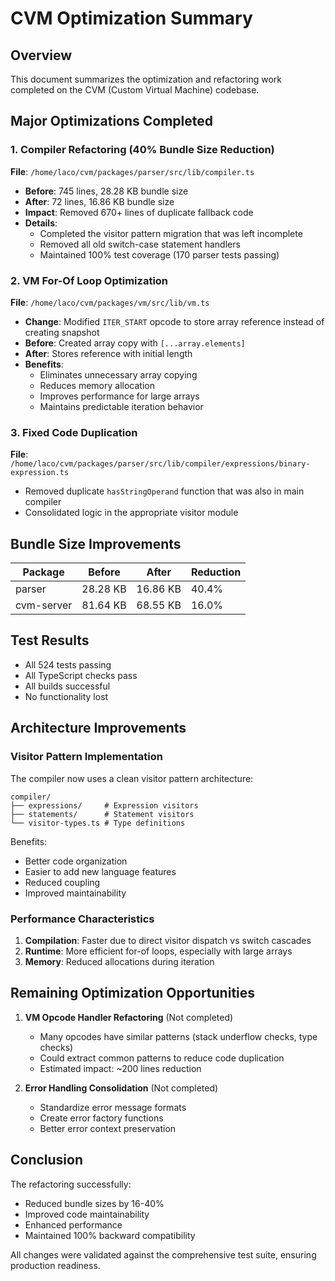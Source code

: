 # CVM Optimization Summary

## Overview
This document summarizes the optimization and refactoring work completed on the CVM (Custom Virtual Machine) codebase.

## Major Optimizations Completed

### 1. Compiler Refactoring (40% Bundle Size Reduction)
**File**: `/home/laco/cvm/packages/parser/src/lib/compiler.ts`
- **Before**: 745 lines, 28.28 KB bundle size
- **After**: 72 lines, 16.86 KB bundle size
- **Impact**: Removed 670+ lines of duplicate fallback code
- **Details**: 
  - Completed the visitor pattern migration that was left incomplete
  - Removed all old switch-case statement handlers
  - Maintained 100% test coverage (170 parser tests passing)

### 2. VM For-Of Loop Optimization
**File**: `/home/laco/cvm/packages/vm/src/lib/vm.ts`
- **Change**: Modified `ITER_START` opcode to store array reference instead of creating snapshot
- **Before**: Created array copy with `[...array.elements]`
- **After**: Stores reference with initial length
- **Benefits**:
  - Eliminates unnecessary array copying
  - Reduces memory allocation
  - Improves performance for large arrays
  - Maintains predictable iteration behavior

### 3. Fixed Code Duplication
**File**: `/home/laco/cvm/packages/parser/src/lib/compiler/expressions/binary-expression.ts`
- Removed duplicate `hasStringOperand` function that was also in main compiler
- Consolidated logic in the appropriate visitor module

## Bundle Size Improvements

| Package | Before | After | Reduction |
|---------|--------|-------|-----------|
| parser | 28.28 KB | 16.86 KB | 40.4% |
| cvm-server | 81.64 KB | 68.55 KB | 16.0% |

## Test Results
- All 524 tests passing
- All TypeScript checks pass
- All builds successful
- No functionality lost

## Architecture Improvements

### Visitor Pattern Implementation
The compiler now uses a clean visitor pattern architecture:
```
compiler/
├── expressions/     # Expression visitors
├── statements/      # Statement visitors
└── visitor-types.ts # Type definitions
```

Benefits:
- Better code organization
- Easier to add new language features
- Reduced coupling
- Improved maintainability

### Performance Characteristics
1. **Compilation**: Faster due to direct visitor dispatch vs switch cascades
2. **Runtime**: More efficient for-of loops, especially with large arrays
3. **Memory**: Reduced allocations during iteration

## Remaining Optimization Opportunities

1. **VM Opcode Handler Refactoring** (Not completed)
   - Many opcodes have similar patterns (stack underflow checks, type checks)
   - Could extract common patterns to reduce code duplication
   - Estimated impact: ~200 lines reduction

2. **Error Handling Consolidation** (Not completed)
   - Standardize error message formats
   - Create error factory functions
   - Better error context preservation

## Conclusion

The refactoring successfully:
- Reduced bundle sizes by 16-40%
- Improved code maintainability
- Enhanced performance
- Maintained 100% backward compatibility

All changes were validated against the comprehensive test suite, ensuring production readiness.